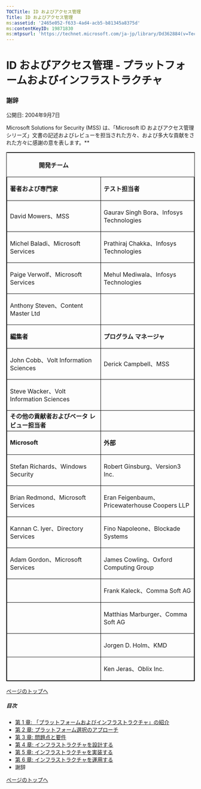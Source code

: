```yaml
---
TOCTitle: ID およびアクセス管理
Title: ID およびアクセス管理
ms:assetid: '2465e052-f633-4ad4-acb5-b81345a8375d'
ms:contentKeyID: 19871830
ms:mtpsurl: 'https://technet.microsoft.com/ja-jp/library/Dd362884(v=TechNet.10)'
---
```


ID およびアクセス管理 ‐ プラットフォームおよびインフラストラクチャ
==================================================================

### 謝辞

公開日: 2004年9月7日

Microsoft Solutions for Security (MSS) は、「Microsoft ID およびアクセス管理シリーズ」文書の記述およびレビューを担当された方々、および多大な貢献をされた方々に感謝の意を表します。**

<p> </p>
<table style="border:1px solid black;">
<colgroup>
<col width="50%" />
<col width="50%" />
</colgroup>
<thead>
<tr class="header">
<th><p>開発チーム</p></th>
<th><p> </p></th>
</tr>
</thead>
<tbody>
<tr class="odd">
<td style="border:1px solid black;"><p><strong>著者および専門家</strong></p></td>
<td style="border:1px solid black;"><p><strong>テスト担当者</strong></p></td>
</tr>  
<tr class="even">
<td style="border:1px solid black;"><p>David Mowers、MSS</p></td>
<td style="border:1px solid black;"><p>Gaurav Singh Bora、Infosys Technologies</p></td>
</tr>  
<tr class="odd">
<td style="border:1px solid black;"><p>Michel Baladi、Microsoft Services</p></td>
<td style="border:1px solid black;"><p>Prathiraj Chakka、Infosys Technologies</p></td>
</tr>  
<tr class="even">
<td style="border:1px solid black;"><p>Paige Verwolf、Microsoft Services</p></td>
<td style="border:1px solid black;"><p>Mehul Mediwala、Infosys Technologies</p></td>
</tr>  
<tr class="odd">
<td style="border:1px solid black;"><p>Anthony Steven、Content Master Ltd</p></td>
<td style="border:1px solid black;"><p> </p></td>
</tr>  
<tr class="even">
<td style="border:1px solid black;"><p><strong>編集者</strong></p></td>
<td style="border:1px solid black;"><p><strong>プログラム マネージャ</strong></p></td>
</tr>  
<tr class="odd">
<td style="border:1px solid black;"><p>John Cobb、Volt Information Sciences</p></td>
<td style="border:1px solid black;"><p>Derick Campbell、MSS</p></td>
</tr>  
<tr class="even">
<td style="border:1px solid black;"><p>Steve Wacker、Volt Information Sciences</p></td>
<td style="border:1px solid black;"><p> </p></td>
</tr>  
<tr class="odd">
<td style="border:1px solid black;"><strong>その他の貢献者およびベータ レビュー担当者</strong></td>
<td style="border:1px solid black;"></td>
</tr>  
<tr class="even">
<td style="border:1px solid black;"><p><strong>Microsoft</strong></p></td>
<td style="border:1px solid black;"><p><strong>外部</strong></p></td>
</tr>  
<tr class="odd">
<td style="border:1px solid black;"><p>Stefan Richards、Windows Security</p></td>
<td style="border:1px solid black;"><p>Robert Ginsburg、Version3 Inc.</p></td>
</tr>  
<tr class="even">
<td style="border:1px solid black;"><p>Brian Redmond、Microsoft Services</p></td>
<td style="border:1px solid black;"><p>Eran Feigenbaum、Pricewaterhouse Coopers LLP</p></td>
</tr>  
<tr class="odd">
<td style="border:1px solid black;"><p>Kannan C. Iyer、Directory Services</p></td>
<td style="border:1px solid black;"><p>Fino Napoleone、Blockade Systems</p></td>
</tr>  
<tr class="even">
<td style="border:1px solid black;"><p>Adam Gordon、Microsoft Services</p></td>
<td style="border:1px solid black;"><p>James Cowling、Oxford Computing Group</p></td>
</tr>  
<tr class="odd">
<td style="border:1px solid black;"><p> </p></td>
<td style="border:1px solid black;"><p>Frank Kaleck、Comma Soft AG</p></td>
</tr>  
<tr class="even">
<td style="border:1px solid black;"><p> </p></td>
<td style="border:1px solid black;"><p>Matthias Marburger、Comma Soft AG</p></td>
</tr>  
<tr class="odd">
<td style="border:1px solid black;"><p> </p></td>
<td style="border:1px solid black;"><p>Jorgen D. Holm、KMD</p></td>
</tr>  
<tr class="even">
<td style="border:1px solid black;"><p> </p></td>
<td style="border:1px solid black;"><p>Ken Jeras、Oblix Inc.</p></td>
</tr>  
</tbody>  
</table>
  
[](#mainsection)[ページのトップへ](#mainsection)
  
##### 目次
  
-   [第 1 章: 「プラットフォームおよびインフラストラクチャ」の紹介](https://technet.microsoft.com/ja-jp/library/2b253314-c4a2-48d5-966d-c09f550de9db(v=TechNet.10))  
-   [第 2 章: プラットフォーム選択のアプローチ](https://technet.microsoft.com/ja-jp/library/da6caeea-39a5-4b67-827b-571cc0d91a1f(v=TechNet.10))  
-   [第 3 章: 問題点と要件](https://technet.microsoft.com/ja-jp/library/15ebf083-9b8f-40ca-83d6-341a50408a26(v=TechNet.10))  
-   [第 4 章: インフラストラクチャを設計する](https://technet.microsoft.com/ja-jp/library/cc88ece7-99d0-4360-801b-fdfd0864f670(v=TechNet.10))  
-   [第 5 章: インフラストラクチャを実装する](https://technet.microsoft.com/ja-jp/library/926b959a-dbc9-423a-97e9-a3a47fed84de(v=TechNet.10))  
-   [第 6 章: インフラストラクチャを運用する](https://technet.microsoft.com/ja-jp/library/cd01fd53-046d-45c7-8c80-466a403b016f(v=TechNet.10))  
-   謝辞
  
[](#mainsection)[ページのトップへ](#mainsection)
